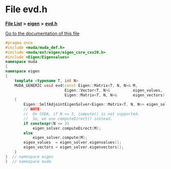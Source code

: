 

# File evd.h

[**File List**](files.md) **>** [**eigen**](dir_373cdbe7548ceaaa1c4b365fecb08d35.md) **>** [**evd.h**](evd_8h.md)

[Go to the documentation of this file](evd_8h.md)


```C++
#pragma once
#include <muda/muda_def.h>
#include <muda/ext/eigen/eigen_core_cxx20.h>
#include <Eigen/Eigenvalues>
namespace muda
{
namespace eigen
{
    template <typename T, int N>
    MUDA_GENERIC void evd(const Eigen::Matrix<T, N, N>& M,
                          Eigen::Vector<T, N>&          eigen_values,
                          Eigen::Matrix<T, N, N>&       eigen_vectors)
    {
        Eigen::SelfAdjointEigenSolver<Eigen::Matrix<T, N, N>> eigen_solver;
        // NOTE:
        //  On CUDA, if N <= 3, compute() is not supported.
        //  So, we use computeDirect() instead.
        if constexpr(N <= 3)
            eigen_solver.computeDirect(M);
        else
            eigen_solver.compute(M);
        eigen_values  = eigen_solver.eigenvalues();
        eigen_vectors = eigen_solver.eigenvectors();
    }
}  // namespace eigen
}  // namespace muda
```


